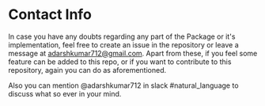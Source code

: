# Contact Info

In case you have any doubts regarding any part of the Package or it's implementation, feel free to create an issue in the repository or leave a message at adarshkumar712@gmail.com. Apart from these, if you feel some feature can be added to this repo, or if you want to contribute to this repository, again you can do as aforementioned.

Also you can mention @adarshkumar712 in slack #natural_language to discuss what so ever in your mind.




